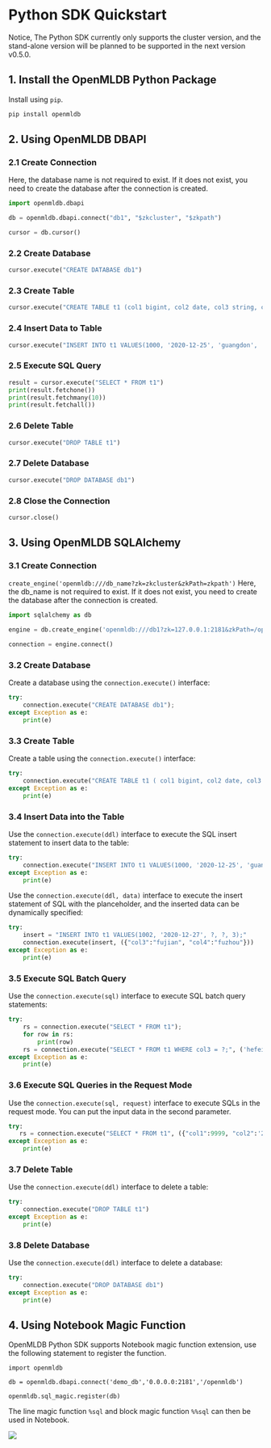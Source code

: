 # Python SDK Quickstart

Notice, The Python SDK currently only supports the cluster version, and the stand-alone version will be planned to be supported in the next version v0.5.0.

## 1. Install the OpenMLDB Python Package

Install using `pip`.

```bash
pip install openmldb
````

## 2. Using OpenMLDB DBAPI

### 2.1 Create Connection

Here, the database name is not required to exist. If it does not exist, you need to create the database after the connection is created.

````python
import openmldb.dbapi

db = openmldb.dbapi.connect("db1", "$zkcluster", "$zkpath")

cursor = db.cursor()
````

### 2.2 Create Database

````python
cursor.execute("CREATE DATABASE db1")
````

### 2.3 Create Table

````python
cursor.execute("CREATE TABLE t1 (col1 bigint, col2 date, col3 string, col4 string, col5 int, index(key=col3, ts=col1))")
````

### 2.4 Insert Data to Table

````python
cursor.execute("INSERT INTO t1 VALUES(1000, '2020-12-25', 'guangdon', 'shenzhen', 1)")
````

### 2.5 Execute SQL Query

````python
result = cursor.execute("SELECT * FROM t1")
print(result.fetchone())
print(result.fetchmany(10))
print(result.fetchall())
````

### 2.6 Delete Table

````python
cursor.execute("DROP TABLE t1")
````

### 2.7 Delete Database

````python
cursor.execute("DROP DATABASE db1")
````

### 2.8 Close the Connection

````python
cursor.close()
````

## 3. Using OpenMLDB SQLAlchemy

### 3.1 Create Connection

`create_engine('openmldb:///db_name?zk=zkcluster&zkPath=zkpath')`
Here, the db_name is not required to exist. If it does not exist, you need to create the database after the connection is created.

````python
import sqlalchemy as db

engine = db.create_engine('openmldb:///db1?zk=127.0.0.1:2181&zkPath=/openmldb')

connection = engine.connect()
````

### 3.2 Create Database

Create a database using the `connection.execute()` interface:

````python
try:
    connection.execute("CREATE DATABASE db1");
except Exception as e:
    print(e)
````

### 3.3 Create Table

Create a table using the `connection.execute()` interface:

````python
try:
    connection.execute("CREATE TABLE t1 ( col1 bigint, col2 date, col3 string, col4 string, col5 int, index(key=col3, ts=col1))")
except Exception as e:
    print(e)
````

### 3.4 Insert Data into the Table

Use the `connection.execute(ddl)` interface to execute the SQL insert statement to insert data to the table:

````python
try:
    connection.execute("INSERT INTO t1 VALUES(1000, '2020-12-25', 'guangdon', 'shenzhen', 1);")
except Exception as e:
    print(e)
````

Use the `connection.execute(ddl, data)` interface to execute the insert statement of SQL with the planceholder, and the inserted data can be dynamically specified:

````python
try:
    insert = "INSERT INTO t1 VALUES(1002, '2020-12-27', ?, ?, 3);"
    connection.execute(insert, ({"col3":"fujian", "col4":"fuzhou"}))
except Exception as e:
    print(e)
````

### 3.5 Execute SQL Batch Query

Use the `connection.execute(sql)` interface to execute SQL batch query statements:

````python
try:
    rs = connection.execute("SELECT * FROM t1");
    for row in rs:
        print(row)
    rs = connection.execute("SELECT * FROM t1 WHERE col3 = ?;", ('hefei'))
except Exception as e:
    print(e)
````

### 3.6 Execute SQL Queries in the Request Mode

Use the `connection.execute(sql, request)` interface to execute SQLs in the request mode. You can put the input data in the second parameter.

````python
try:
   rs = connection.execute("SELECT * FROM t1", ({"col1":9999, "col2":'2020-12-27', "col3":'zhejiang', "col4":'hangzhou', " col5":100}));
except Exception as e:
    print(e)
````

### 3.7 Delete Table

Use the `connection.execute(ddl)` interface to delete a table:

````python
try:
    connection.execute("DROP TABLE t1")
except Exception as e:
    print(e)
````

### 3.8 Delete Database

Use the `connection.execute(ddl)` interface to delete a database:

````python
try:
    connection.execute("DROP DATABASE db1")
except Exception as e:
    print(e)
````

## 4. Using Notebook Magic Function

OpenMLDB Python SDK supports Notebook magic function extension, use the following statement to register the function.

````
import openmldb

db = openmldb.dbapi.connect('demo_db','0.0.0.0:2181','/openmldb')

openmldb.sql_magic.register(db)
````

The line magic function `%sql` and block magic function `%%sql` can then be used in Notebook.

![](https://github.com/4paradigm/openmldb-docs-zh/blob/bbe11c98d0f0b1ae7f9723a6b32c30f8e42e1903/quickstart/images/openmldb_magic_function.png)
